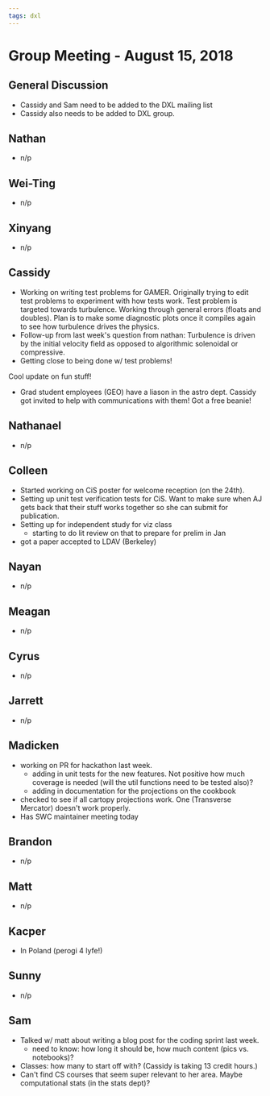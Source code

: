 ```yaml
---
tags: dxl
---
```


# Group Meeting - August 15, 2018

## General Discussion

 * Cassidy and Sam need to be added to the DXL mailing list
 * Cassidy also needs to be added to DXL group. 

## Nathan

* n/p

## Wei-Ting

* n/p

## Xinyang

* n/p

## Cassidy

* Working on writing test problems for GAMER. Originally trying to edit test problems to experiment with how tests work. Test problem is targeted towards turbulence. Working through general errors (floats and doubles). Plan is to make some diagnostic plots once it compiles again to see how turbulence drives the physics.
* Follow-up from last week's question from nathan:  Turbulence is driven by the initial velocity field as opposed to algorithmic solenoidal or compressive. 
* Getting close to being done w/ test problems! 

Cool update on fun stuff!
* Grad student employees (GEO) have a liason in the astro dept. Cassidy got invited to help with communications with them! Got a free beanie! 

## Nathanael

* n/p

## Colleen

* Started working on CiS poster for welcome reception (on the 24th). 
* Setting up unit test verification tests for CiS. Want to make sure when AJ gets back that their stuff works together so she can submit for publication.
* Setting up for independent study for viz class
  * starting to do lit review on that to prepare for prelim in Jan
* got a paper accepted to LDAV (Berkeley)

## Nayan

* n/p

## Meagan

* n/p

## Cyrus

* n/p

## Jarrett

* n/p

## Madicken

* working on PR for hackathon last week. 
  * adding in unit tests for the new features. Not positive how much coverage is needed (will the util functions need to be tested also)?
  * adding in documentation for the projections on the cookbook
* checked to see if all cartopy projections work. One (Transverse Mercator) doesn't work properly.
* Has SWC maintainer meeting today 

## Brandon

* n/p

## Matt

* n/p

## Kacper

* In Poland (perogi 4 lyfe!)

## Sunny

* n/p

## Sam

* Talked w/ matt about writing a blog post for the coding sprint last week. 
  * need to know: how long it should be, how much content (pics vs. notebooks)? 
* Classes: how many to start off with? (Cassidy is taking 13 credit hours.) 
* Can't find CS courses that seem super relevant to her area.  Maybe computational stats (in the stats dept)? 
